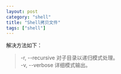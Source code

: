 ```yaml
---
layout: post
category: "shell"
title: "Shell拷贝文件"
tags: ["shell"]
---
```


解决方法如下：



> -r, --recursive 对子目录以递归模式处理。    
> -v, --verbose 详细模式输出。